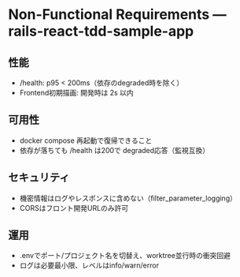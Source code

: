 # Non-Functional Requirements — rails-react-tdd-sample-app

## 性能
- /health: p95 < 200ms（依存のdegraded時を除く）
- Frontend初期描画: 開発時は 2s 以内

## 可用性
- docker compose 再起動で復帰できること
- 依存が落ちても /health は200で degraded応答（監視互換）

## セキュリティ
- 機密情報はログやレスポンスに含めない（filter_parameter_logging）
- CORSはフロント開発URLのみ許可

## 運用
- .envでポート/プロジェクト名を切替え、worktree並行時の衝突回避
- ログは必要最小限、レベルはinfo/warn/error
